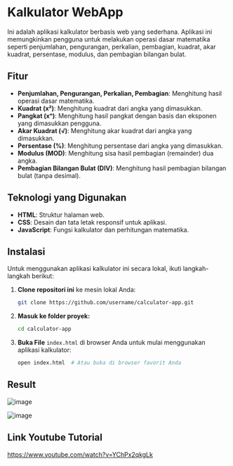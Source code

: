 # Kalkulator WebApp

Ini adalah aplikasi kalkulator berbasis web yang sederhana. Aplikasi ini memungkinkan pengguna untuk melakukan operasi dasar matematika seperti penjumlahan, pengurangan, perkalian, pembagian, kuadrat, akar kuadrat, persentase, modulus, dan pembagian bilangan bulat.

## Fitur

- **Penjumlahan, Pengurangan, Perkalian, Pembagian**: Menghitung hasil operasi dasar matematika.
- **Kuadrat (x²)**: Menghitung kuadrat dari angka yang dimasukkan.
- **Pangkat (xⁿ)**: Menghitung hasil pangkat dengan basis dan eksponen yang dimasukkan pengguna.
- **Akar Kuadrat (√)**: Menghitung akar kuadrat dari angka yang dimasukkan.
- **Persentase (%)**: Menghitung persentase dari angka yang dimasukkan.
- **Modulus (MOD)**: Menghitung sisa hasil pembagian (remainder) dua angka.
- **Pembagian Bilangan Bulat (DIV)**: Menghitung hasil pembagian bilangan bulat (tanpa desimal).

## Teknologi yang Digunakan

- **HTML**: Struktur halaman web.
- **CSS**: Desain dan tata letak responsif untuk aplikasi.
- **JavaScript**: Fungsi kalkulator dan perhitungan matematika.

## Instalasi

Untuk menggunakan aplikasi kalkulator ini secara lokal, ikuti langkah-langkah berikut:

1. **Clone repositori ini** ke mesin lokal Anda:
   ```bash
   git clone https://github.com/username/calculator-app.git
   ```
2. **Masuk ke folder proyek:**
   ```bash
   cd calculator-app
   ```

3. **Buka File** `index.html` di browser Anda untuk mulai menggunakan aplikasi kalkulator:
   ```bash
   open index.html  # Atau buka di browser favorit Anda
   ```
## Result
![image](https://github.com/user-attachments/assets/c0d5a725-ea20-4247-8e2b-68ab97d9c828)

![image](https://github.com/user-attachments/assets/4ded6753-5203-4fbc-882b-2fad87a1d7f4)

## Link Youtube Tutorial
https://www.youtube.com/watch?v=YChPx2qkgLk


